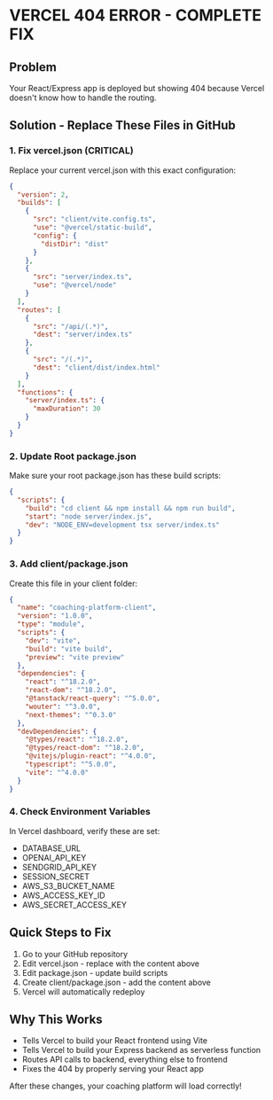 # VERCEL 404 ERROR - COMPLETE FIX

## Problem
Your React/Express app is deployed but showing 404 because Vercel doesn't know how to handle the routing.

## Solution - Replace These Files in GitHub

### 1. Fix vercel.json (CRITICAL)
Replace your current vercel.json with this exact configuration:

```json
{
  "version": 2,
  "builds": [
    {
      "src": "client/vite.config.ts",
      "use": "@vercel/static-build",
      "config": {
        "distDir": "dist"
      }
    },
    {
      "src": "server/index.ts",
      "use": "@vercel/node"
    }
  ],
  "routes": [
    {
      "src": "/api/(.*)",
      "dest": "server/index.ts"
    },
    {
      "src": "/(.*)",
      "dest": "client/dist/index.html"
    }
  ],
  "functions": {
    "server/index.ts": {
      "maxDuration": 30
    }
  }
}
```

### 2. Update Root package.json
Make sure your root package.json has these build scripts:

```json
{
  "scripts": {
    "build": "cd client && npm install && npm run build",
    "start": "node server/index.js",
    "dev": "NODE_ENV=development tsx server/index.ts"
  }
}
```

### 3. Add client/package.json
Create this file in your client folder:

```json
{
  "name": "coaching-platform-client",
  "version": "1.0.0",
  "type": "module",
  "scripts": {
    "dev": "vite",
    "build": "vite build",
    "preview": "vite preview"
  },
  "dependencies": {
    "react": "^18.2.0",
    "react-dom": "^18.2.0",
    "@tanstack/react-query": "^5.0.0",
    "wouter": "^3.0.0",
    "next-themes": "^0.3.0"
  },
  "devDependencies": {
    "@types/react": "^18.2.0",
    "@types/react-dom": "^18.2.0",
    "@vitejs/plugin-react": "^4.0.0",
    "typescript": "^5.0.0",
    "vite": "^4.0.0"
  }
}
```

### 4. Check Environment Variables
In Vercel dashboard, verify these are set:
- DATABASE_URL
- OPENAI_API_KEY
- SENDGRID_API_KEY
- SESSION_SECRET
- AWS_S3_BUCKET_NAME
- AWS_ACCESS_KEY_ID
- AWS_SECRET_ACCESS_KEY

## Quick Steps to Fix
1. Go to your GitHub repository
2. Edit vercel.json - replace with the content above
3. Edit package.json - update build scripts
4. Create client/package.json - add the content above
5. Vercel will automatically redeploy

## Why This Works
- Tells Vercel to build your React frontend using Vite
- Tells Vercel to build your Express backend as serverless function
- Routes API calls to backend, everything else to frontend
- Fixes the 404 by properly serving your React app

After these changes, your coaching platform will load correctly!